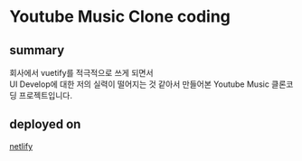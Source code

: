 # Youtube Music Clone coding

## summary
회사에서 vuetify를 적극적으로 쓰게 되면서   
UI Develop에 대한 저의 실력이 떨어지는 것 같아서 만들어본 Youtube Music 클론코딩 프로젝트입니다.

## deployed on
[netlify](https://dohyun-youtube-music.netlify.app)